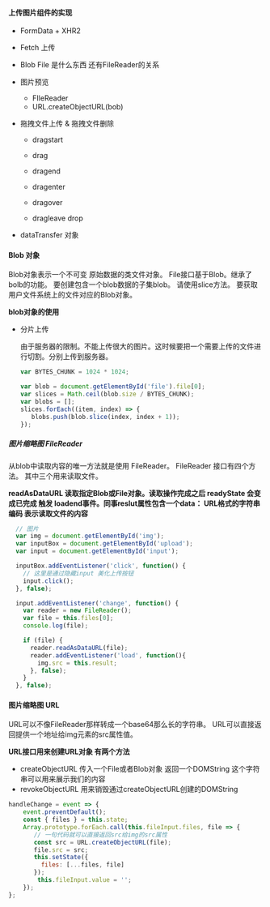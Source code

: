 #### 上传图片组件的实现

* FormData + XHR2

* Fetch 上传

* Blob File 是什么东西 还有FileReader的关系

* 图片预览

  * FIleReader
  * URL.createObjectURL(bob)

* 拖拽文件上传 & 拖拽文件删除

  * dragstart 

  * drag 

  * dragend
  * dragenter
  * dragover
  * dragleave drop



* dataTransfer 对象



#### Blob 对象

Blob对象表示一个不可变 原始数据的类文件对象。 File接口基于Blob。继承了bolb的功能。 要创建包含一个blob数据的子集blob。 请使用slice方法。 要获取用户文件系统上的文件对应的Blob对象。



**blob对象的使用**

* 分片上传

  由于服务器的限制。不能上传很大的图片。这时候要把一个需要上传的文件进行切割。分别上传到服务器。

  ```javascript
  var BYTES_CHUNK = 1024 * 1024;
  
  var blob = document.getElementById('file').file[0];
  var slices = Math.ceil(blob.size / BYTES_CHUNK);
  var blobs = [];
  slices.forEach((item, index) => {
     blobs.push(blob.slice(index, index + 1)); 
  });
  
  ```



##### 图片缩略图 FileReader

从blob中读取内容的唯一方法就是使用 FileReader。 FileReader 接口有四个方法。 其中三个用来读取文件。 

**readAsDataURL 读取指定Blob或File对象。读取操作完成之后 readyState 会变成已完成 触发 loadend事件。同事reslut属性包含一个data： URL格式的字符串编码 表示读取文件的内容**



```javascript
  // 图片
  var img = document.getElementById('img');
  var inputBox = document.getElementById('upload');
  var input = document.getElementById('input');

  inputBox.addEventListener('click', function() {
    // 这里是通过隐藏input 美化上传按钮
    input.click();
  }, false);

  input.addEventListener('change', function() {
    var reader = new FileReader();
    var file = this.files[0];
    console.log(file);

    if (file) {
      reader.readAsDataURL(file);
      reader.addEventListener('load', function(){
        img.src = this.result;
      }, false);
    }
  }, false);
```



#### 图片缩略图 URL

URL可以不像FileReader那样转成一个base64那么长的字符串。 URL可以直接返回提供一个地址给img元素的src属性值。

**URL接口用来创建URL对象 有两个方法**

* createObjectURL 传入一个File或者Blob对象 返回一个DOMString 这个字符串可以用来展示我们的内容
* revokeObjectURL 用来销毁通过createObjectURL创建的DOMString



```javascript
handleChange = event => {
   	event.preventDefault();
    const { files } = this.state;
    Array.prototype.forEach.call(this.fileInput.files, file => {
       // 一句代码就可以直接返回src给img的src属性 
       const src = URL.createObjectURL(file);
       file.src = src;
       this.setState({
         files: [...files, file]     
       });
        this.fileInput.value = '';
    });
};
```





